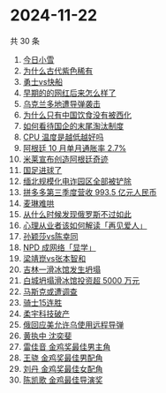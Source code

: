 # 2024-11-22

共 30 条

<!-- BEGIN -->
<!-- 最后更新时间 Fri Nov 22 2024 19:08:36 GMT+0800 (China Standard Time) -->

1. [今日小雪](https://www.zhihu.com/search?q=%E4%BB%8A%E6%97%A5%E5%B0%8F%E9%9B%AA)
1. [为什么古代紫色稀有](https://www.zhihu.com/search?q=%E4%B8%BA%E4%BB%80%E4%B9%88%E5%8F%A4%E4%BB%A3%E7%B4%AB%E8%89%B2%E7%A8%80%E6%9C%89)
1. [勇士vs快船](https://www.zhihu.com/search?q=%E5%8B%87%E5%A3%ABvs%E5%BF%AB%E8%88%B9)
1. [早期的的网红后来怎么样了](https://www.zhihu.com/search?q=%E6%97%A9%E6%9C%9F%E7%9A%84%E7%9A%84%E7%BD%91%E7%BA%A2%E5%90%8E%E6%9D%A5%E6%80%8E%E4%B9%88%E6%A0%B7%E4%BA%86)
1. [乌克兰多地遭导弹袭击](https://www.zhihu.com/search?q=%E4%B9%8C%E5%85%8B%E5%85%B0%E5%A4%9A%E5%9C%B0%E9%81%AD%E5%AF%BC%E5%BC%B9%E8%A2%AD%E5%87%BB)
1. [为什么只有中国饮食没有被西化](https://www.zhihu.com/search?q=%E4%B8%BA%E4%BB%80%E4%B9%88%E5%8F%AA%E6%9C%89%E4%B8%AD%E5%9B%BD%E9%A5%AE%E9%A3%9F%E6%B2%A1%E6%9C%89%E8%A2%AB%E8%A5%BF%E5%8C%96)
1. [如何看待国企的末尾淘汰制度](https://www.zhihu.com/search?q=%E5%A6%82%E4%BD%95%E7%9C%8B%E5%BE%85%E5%9B%BD%E4%BC%81%E7%9A%84%E6%9C%AB%E5%B0%BE%E6%B7%98%E6%B1%B0%E5%88%B6%E5%BA%A6)
1. [CPU 温度是越低越好吗](https://www.zhihu.com/search?q=CPU%20%E6%B8%A9%E5%BA%A6%E6%98%AF%E8%B6%8A%E4%BD%8E%E8%B6%8A%E5%A5%BD%E5%90%97)
1. [阿根廷 10 月单月通胀率 2.7%](https://www.zhihu.com/search?q=%E9%98%BF%E6%A0%B9%E5%BB%B7%2010%20%E6%9C%88%E5%8D%95%E6%9C%88%E9%80%9A%E8%83%80%E7%8E%87%202.7%25)
1. [米莱宣布创造阿根廷奇迹](https://www.zhihu.com/search?q=%E7%B1%B3%E8%8E%B1%E5%AE%A3%E5%B8%83%E5%88%9B%E9%80%A0%E9%98%BF%E6%A0%B9%E5%BB%B7%E5%A5%87%E8%BF%B9)
1. [国足进球了](https://www.zhihu.com/search?q=%E5%9B%BD%E8%B6%B3%E8%BF%9B%E7%90%83%E4%BA%86)
1. [缅北规模化电诈园区全部被铲除](https://www.zhihu.com/search?q=%E7%BC%85%E5%8C%97%E8%A7%84%E6%A8%A1%E5%8C%96%E7%94%B5%E8%AF%88%E5%9B%AD%E5%8C%BA%E5%85%A8%E9%83%A8%E8%A2%AB%E9%93%B2%E9%99%A4)
1. [拼多多第三季度营收 993.5 亿元人民币](https://www.zhihu.com/search?q=%E6%8B%BC%E5%A4%9A%E5%A4%9A%E7%AC%AC%E4%B8%89%E5%AD%A3%E5%BA%A6%E8%90%A5%E6%94%B6%20993.5%20%E4%BA%BF%E5%85%83%E4%BA%BA%E6%B0%91%E5%B8%81)
1. [麦琳难哄](https://www.zhihu.com/search?q=%E9%BA%A6%E7%90%B3%E9%9A%BE%E5%93%84)
1. [从什么时候发现俄罗斯不过如此](https://www.zhihu.com/search?q=%E4%BB%8E%E4%BB%80%E4%B9%88%E6%97%B6%E5%80%99%E5%8F%91%E7%8E%B0%E4%BF%84%E7%BD%97%E6%96%AF%E4%B8%8D%E8%BF%87%E5%A6%82%E6%AD%A4)
1. [心理从业者该如何解读「再见爱人」](https://www.zhihu.com/search?q=%E5%BF%83%E7%90%86%E4%BB%8E%E4%B8%9A%E8%80%85%E8%AF%A5%E5%A6%82%E4%BD%95%E8%A7%A3%E8%AF%BB%E3%80%8C%E5%86%8D%E8%A7%81%E7%88%B1%E4%BA%BA%E3%80%8D)
1. [孙颖莎vs陈幸同](https://www.zhihu.com/search?q=%E5%AD%99%E9%A2%96%E8%8E%8Evs%E9%99%88%E5%B9%B8%E5%90%8C)
1. [NPD 成网络「显学」](https://www.zhihu.com/search?q=NPD%20%E6%88%90%E7%BD%91%E7%BB%9C%E3%80%8C%E6%98%BE%E5%AD%A6%E3%80%8D)
1. [梁靖崑vs张本智和](https://www.zhihu.com/search?q=%E6%A2%81%E9%9D%96%E5%B4%91vs%E5%BC%A0%E6%9C%AC%E6%99%BA%E5%92%8C)
1. [吉林一滑冰馆发生坍塌](https://www.zhihu.com/search?q=%E5%90%89%E6%9E%97%E4%B8%80%E6%BB%91%E5%86%B0%E9%A6%86%E5%8F%91%E7%94%9F%E5%9D%8D%E5%A1%8C)
1. [白城坍塌滑冰馆投资超 5000 万元](https://www.zhihu.com/search?q=%E7%99%BD%E5%9F%8E%E5%9D%8D%E5%A1%8C%E6%BB%91%E5%86%B0%E9%A6%86%E6%8A%95%E8%B5%84%E8%B6%85%205000%20%E4%B8%87%E5%85%83)
1. [马斯克或遭调查](https://www.zhihu.com/search?q=%E9%A9%AC%E6%96%AF%E5%85%8B%E6%88%96%E9%81%AD%E8%B0%83%E6%9F%A5)
1. [骑士15连胜](https://www.zhihu.com/search?q=%E9%AA%91%E5%A3%AB15%E8%BF%9E%E8%83%9C)
1. [柔宇科技破产](https://www.zhihu.com/search?q=%E6%9F%94%E5%AE%87%E7%A7%91%E6%8A%80%E7%A0%B4%E4%BA%A7)
1. [俄回应美允许乌使用远程导弹](https://www.zhihu.com/search?q=%E4%BF%84%E5%9B%9E%E5%BA%94%E7%BE%8E%E5%85%81%E8%AE%B8%E4%B9%8C%E4%BD%BF%E7%94%A8%E8%BF%9C%E7%A8%8B%E5%AF%BC%E5%BC%B9)
1. [黄执中 沈奕斐](https://www.zhihu.com/search?q=%E9%BB%84%E6%89%A7%E4%B8%AD%20%E6%B2%88%E5%A5%95%E6%96%90)
1. [雷佳音 金鸡奖最佳男主角](https://www.zhihu.com/search?q=%E9%9B%B7%E4%BD%B3%E9%9F%B3%20%E9%87%91%E9%B8%A1%E5%A5%96%E6%9C%80%E4%BD%B3%E7%94%B7%E4%B8%BB%E8%A7%92)
1. [王骁 金鸡奖最佳男配角](https://www.zhihu.com/search?q=%E7%8E%8B%E9%AA%81%20%E9%87%91%E9%B8%A1%E5%A5%96%E6%9C%80%E4%BD%B3%E7%94%B7%E9%85%8D%E8%A7%92)
1. [刘丹 金鸡奖最佳女配角](https://www.zhihu.com/search?q=%E5%88%98%E4%B8%B9%20%E9%87%91%E9%B8%A1%E5%A5%96%E6%9C%80%E4%BD%B3%E5%A5%B3%E9%85%8D%E8%A7%92)
1. [陈凯歌 金鸡最佳导演奖](https://www.zhihu.com/search?q=%E9%99%88%E5%87%AF%E6%AD%8C%20%E9%87%91%E9%B8%A1%E6%9C%80%E4%BD%B3%E5%AF%BC%E6%BC%94%E5%A5%96)

<!-- END -->
